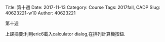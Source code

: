 Title: 第十週
Date: 2017-11-13
Category: Course
Tags: 2017fall, CADP
Slug: 40623221-w10
Author: 40623221

第十週

<!-- PELICAN_END_SUMMARY -->

上課摘要:利用eric6載入calculator dialog,在排列計算機按鈕.